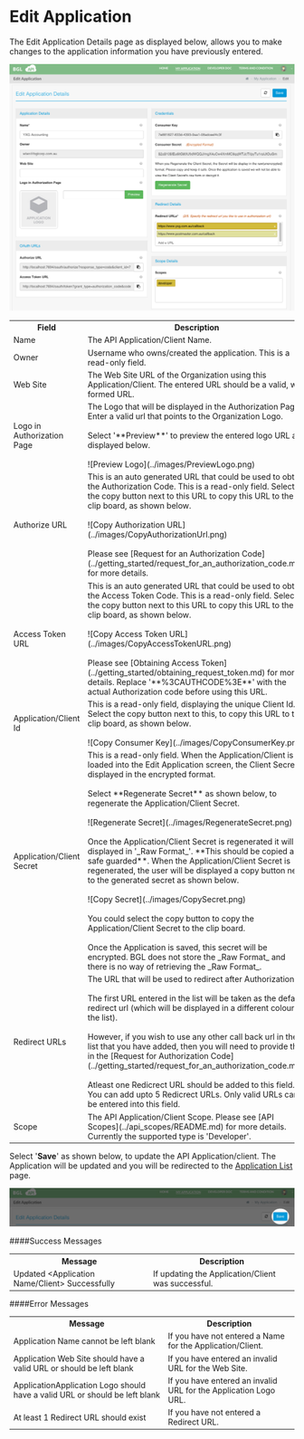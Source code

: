 # Edit Application

The Edit Application Details page as displayed below, allows you to make changes to the application information you have previously entered.

![Edit Application](../images/EditApplication.png)

<table>
    <tr>
        <th>Field</th>
        <th>Description</th>
        <th>Required</th>
    </tr>
    <tr>
        <td><a name="applicationName">Name</a></td>
        <td>The API Application/Client Name.</td>
        <td>Yes</td>
    </tr>
    <tr>
        <td><a name="applicationOwner">Owner</a></td>
        <td>Username who owns/created the application.  This is a read-only field.</td>
        <td>Yes</td>
    </tr>
    <tr>
        <td><a name="applicationWebsite">Web Site</a></td>
        <td>The Web Site URL of the Organization using this Application/Client.  The entered URL should be a valid, well formed URL.</td>
        <td>No</td>
    </tr>
    <tr>
        <td><a name="applicationLogo">Logo in Authorization Page</a></td>
        <td>The Logo that will be displayed in the Authorization Page.  Enter a valid url that points to the Organization Logo.  <br><br>Select '**Preview**' to preview the entered logo URL as displayed below.
        <br><br>
        ![Preview Logo](../images/PreviewLogo.png)
        </td>
        <td>No</td>
    </tr>
    <tr>
        <td><a name="applicationAuthURL">Authorize URL</a></td>
        <td>This is an auto generated URL that could be used to obtain the Authorization Code. This is a read-only field.  Select the copy button next to this URL to copy this URL to the clip board, as shown below.
        <br><br>
        ![Copy Authorization URL](../images/CopyAuthorizationUrl.png)
        <br><br>Please see [Request for an Authorization Code](../getting_started/request_for_an_authorization_code.md) for more details.  </td>
        <td>No</td>
    </tr>
    <tr>
        <td><a name="applicationAccessTokenURL">Access Token URL</a></td>
        <td>This is an auto generated URL that could be used to obtain the Access Token Code.  This is a read-only field. Select the copy button next to this URL to copy this URL to the clip board, as shown below.  <br><br>
        ![Copy Access Token URL](../images/CopyAccessTokenURL.png)
        <br><br>Please see [Obtaining Access Token](../getting_started/obtaining_request_token.md) for more details.  Replace '**%3CAUTHCODE%3E**' with the actual Authorization code before using this URL.  </td>
        <td>No</td>
    </tr>
    <tr>
        <td><a name="applicationClientId">Application/Client Id</a></td>
        <td>This is a read-only field, displaying the unique Client Id. Select the copy button next to this, to copy this URL to the clip board, as shown below.  <br><br>
        ![Copy Consumer Key](../images/CopyConsumerKey.png)</td>
        <td>Yes</td>
    </tr>
    <tr>
        <td><a name="applicationClientSecret">Application/Client Secret</a></td>
        <td>This is a read-only field.  When the Application/Client is loaded into the Edit Application screen, the Client Secret is displayed in the encrypted format.
        <br><br>Select **Regenerate Secret** as shown below, to regenerate the Application/Client Secret.
        <br><br>
        ![Regenerate Secret](../images/RegenerateSecret.png)
        <br><br>
        Once the Application/Client Secret is regenerated it will be displayed in '_Raw Format_'.  **This should be copied and safe guarded**. When the Application/Client Secret is regenerated, the user will be displayed a copy button next to the generated secret as shown below.<br><br>
        ![Copy Secret](../images/CopySecret.png)
        <br><br>
        You could select the copy button to copy the Application/Client Secret to the clip board.
        <br><br>Once the Application is saved, this secret will be encrypted. BGL does not store the _Raw Format_ and there is no way of retrieving the _Raw Format_.  </td>
        <td>Yes</td>
    </tr>
    <tr>
        <td><a name="applicationRedirectURL">Redirect URLs</a></td>
        <td>The URL that will be used to redirect after Authorization.  <br><br>The first URL entered in the list will be taken as the default redirect url (which will be displayed in a different colour in the list).  <br><br>However, if you wish to use any other call back url in the list that you have added, then you will need to provide this in the [Request for Authorization Code](../getting_started/request_for_an_authorization_code.md).  <br><br>Atleast one Redicrect URL should be added to this field.  You can add upto 5 Redicrect URLs.  Only valid URLs can be entered into this field.</td>
        <td>Yes</td>
    </tr>
    <tr>
        <td><a name="applicationScope">Scope</a></td>
        <td>The API Application/Client Scope. Please see [API Scopes](../api_scopes/README.md) for more details.  Currently the supported type is 'Developer'.</td>
        <td>Yes</td>
    </tr>
</table>

Select '**Save**' as shown below, to update the API Application/client. The Application will be updated and you will be redirected to the  [Application List](list_application.md) page.

![Update Existing Application](../images/UpdateExistingApplication.png)


####Success Messages

<table>
    <tr>
        <th>Message</th>
        <th>Description</th>
    </tr>
    <tr>
        <td>Updated &lt;Application Name/Client&gt; Successfully</td>
        <td>If updating the Application/Client was successful.</td>
    </tr>
</table>


####Error Messages

<table>
    <tr>
        <th>Message</th>
        <th>Description</th>
    </tr>
    <tr>
        <td>Application Name cannot be left blank</td>
        <td>If you have not entered a Name for the Application/Client.</td>
    </tr>
    <tr>
        <td>Application Web Site should have a valid URL or should be left blank</td>
        <td>If you have entered an invalid URL for the Web Site.</td>
    </tr>
    <tr>
        <td>ApplicationApplication Logo should have a valid URL or should be left blank</td>
        <td>If you have entered an invalid URL for the Application Logo URL.</td>
    </tr>
    <tr>
        <td>At least 1 Redirect URL should exist</td>
        <td>If you have not entered a Redirect URL.</td>
    </tr>
</table>

